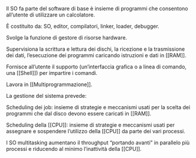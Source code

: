 Il SO fa parte del software di base è insieme di programmi che consentono all’utente di utilizzare un calcolatore.

È costituito da: SO, editor, compilatori, linker, loader, debugger.

Svolge la funzione di gestore di risorse hardware.

Supervisiona la scrittura e lettura dei dischi, la ricezione e la trasmissione dei dati, l’esecuzione dei programmi caricando istruzioni e dati in [[RAM]].

Fornisce all’utente il supporto (un’interfaccia grafica o a linea di comando, una [[Shell]]) per impartire i comandi.

Lavora in [[Multiprogrammazione]].

La gestione del sistema prevede:

Scheduling dei job: insieme di strategie e meccanismi usati per la scelta dei programmi che dal disco devono essere caricati in [[RAM]].

Scheduling della [[CPU]]: insieme di strategie e meccanismi usati per assegnare e sospendere l’utilizzo della [[CPU]] da parte dei vari processi.

I SO multitasking aumentano il throughput  “portando avanti” in parallelo più processi e riducendo al minimo l’inattività della [[CPU]].